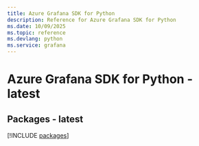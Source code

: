 ```yaml
---
title: Azure Grafana SDK for Python
description: Reference for Azure Grafana SDK for Python
ms.date: 10/09/2025
ms.topic: reference
ms.devlang: python
ms.service: grafana
---
```

# Azure Grafana SDK for Python - latest
## Packages - latest
[!INCLUDE [packages](grafana-index.md)]